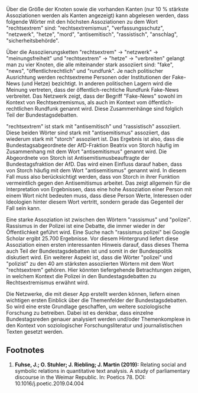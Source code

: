 Über die Größe der Knoten sowie die vorhanden Kanten (nur 10 % stärkste Assoziationen werden als Kanten angezeigt) kann abgelesen werden, dass folgende Wörter mit den höchsten Assoziationen zu dem Wort "rechtsextrem" sind: "rechtsextremismus", "verfassungsschutz", "netzwerk", "hetze", "mord", "antisemitisch", "rassistisch", "anschlag", "sicherheitsbehörde".

Über die Assoziierungsketten "rechtsextrem" -> "netzwerk" -> "meinungsfreiheit" und "rechtsextrem" -> "hetze" -> "verbreiten" gelangt man zu vier Knoten, die alle miteinander stark assoziiert sind: "fake", "news", "öffentlichrechtlich" und "rundfunk". Je nach politischer Ausrichtung werden rechtsextreme Personen oder Institutionen der Fake-News (und Hetze) bezichtigt. In anderen politischen Lagern wird die Meinung vertreten, dass der öffentlich-rechtiche Rundfunk Fake-News verbreitet. Das Netzwerk zeigt, dass der Begriff "Fake-News" sowohl im Kontext von Rechtsextremismus, als auch im Kontext vom öffentlich-rechtlichen Rundfunk genannt wird. Diese Zusammenhänge sind folglich Teil der Bundestagsdebatten.

"rechtsextrem" ist stark mit "antisemitisch" und "rassistisch" assoziiert. Diese beiden Wörter sind stark mit "antisemitismus" assoziiert, das wiederum stark mit "storch" assoziiert ist. Das Ergebnis ist also, dass die Bundestagsabgeordnete der AfD-Fraktion Beatrix von Storch häufig im Zusammenhang mit dem Wort "antisemitismus" genannt wird. Die Abgeordnete von Storch ist Antisemitismusbeauftragte der Bundestagsfraktion der AfD. Das wird einen Einfluss darauf haben, dass von Storch häufig mit dem Wort "antisemitismus" genannt wird. In diesem Fall muss also berücksichtigt werden, dass von Storch in ihrer Funktion vermeintlich gegen den Antisemitismus arbeitet. Das zeigt allgemein für die Interpretation von Ergebnissen, dass eine hohe Assoziation einer Person mit einem Wort nicht bedeuten muss, dass diese Person Werte, Interessen oder Ideologien hinter diesem Wort vertritt, sondern gerade das Gegenteil der Fall sein kann.

Eine starke Assoziation ist zwischen den Wörtern "rassismus" und "polizei". Rassismus in der Polizei ist eine Debatte, die immer wieder in der Öffentlichkeit geführt wird. Eine Suche nach "rassismus polizei" bei Google Scholar ergibt 25.700 Ergebnisse. Vor diesem Hintergrund liefert diese Assoziation einen ersten interessanten Hinweis darauf, dass dieses Thema auch Teil der Bundestagsdebatten ist und somit in der Bundespolitik diskutiert wird. Ein weiterer Aspekt ist, dass die Wörter "polizei" und "polizist" zu den 40 am stärksten assoziierten Wörtern mit dem Wort "rechtsextrem" gehören. Hier könnten tiefergehende Betrachtungen zeigen, in welchem Kontext die Polizei in den Bundestagsdebatten zu Rechtsextremismus erwähnt wird.

Die Netzwerke, die mit dieser App erstellt werden können, liefern einen wichtigen ersten Einblick über die Themenfelder der Bundestagsdebatten. So wird eine erste Grundlage geschaffen, um weitere soziologische Forschung zu betreiben. Dabei ist es denkbar, dass einzelne Bundestagsreden genauer analysiert werden und/oder Themenkomplexe in den Kontext von soziologischer Forschungsliteratur und journalistischen Texten gesetzt werden.

## Footnotes

1. **Fuhse, J.; O. Stuhler; J. Riebling; J. Martin (2019):** Relating social and symbolic relations in quantitative text analysis. A study of parliamentary discourse in the Weimar Republic. In: Poetics 78. DOI: 10.1016/j.poetic.2019.04.004

